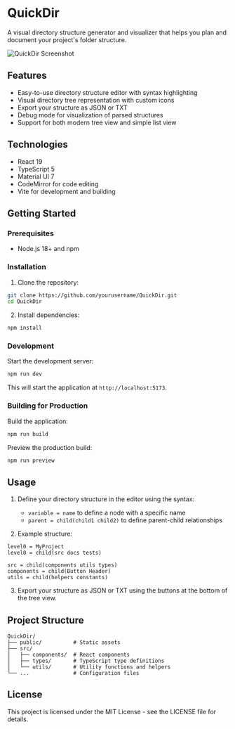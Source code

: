 # QuickDir

A visual directory structure generator and visualizer that helps you plan and document your project's folder structure.

![QuickDir Screenshot](public/screenshot.png)

## Features

- Easy-to-use directory structure editor with syntax highlighting
- Visual directory tree representation with custom icons
- Export your structure as JSON or TXT
- Debug mode for visualization of parsed structures
- Support for both modern tree view and simple list view

## Technologies

- React 19
- TypeScript 5
- Material UI 7
- CodeMirror for code editing
- Vite for development and building

## Getting Started

### Prerequisites

- Node.js 18+ and npm

### Installation

1. Clone the repository:

```bash
git clone https://github.com/yourusername/QuickDir.git
cd QuickDir
```

2. Install dependencies:

```bash
npm install
```

### Development

Start the development server:

```bash
npm run dev
```

This will start the application at `http://localhost:5173`.

### Building for Production

Build the application:

```bash
npm run build
```

Preview the production build:

```bash
npm run preview
```

## Usage

1. Define your directory structure in the editor using the syntax:
   - `variable = name` to define a node with a specific name
   - `parent = child(child1 child2)` to define parent-child relationships

2. Example structure:
```
level0 = MyProject
level0 = child(src docs tests)

src = child(components utils types)
components = child(Button Header)
utils = child(helpers constants)
```

3. Export your structure as JSON or TXT using the buttons at the bottom of the tree view.

## Project Structure

```
QuickDir/
├── public/          # Static assets
├── src/
│   ├── components/  # React components
│   ├── types/       # TypeScript type definitions
│   └── utils/       # Utility functions and helpers
└── ...              # Configuration files
```

## License

This project is licensed under the MIT License - see the LICENSE file for details.
